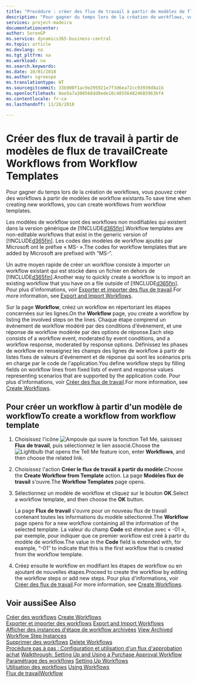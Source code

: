 ```yaml
---
title: "Procédure : créer des flux de travail à partir de modèles de flux de travail | Microsoft Docs"
description: "Pour gagner du temps lors de la création de workflows, vous pouvez créer des workflows à partir de modèles de workflow existants."
services: project-madeira
documentationcenter: 
author: SorenGP
ms.service: dynamics365-business-central
ms.topic: article
ms.devlang: na
ms.tgt_pltfrm: na
ms.workload: na
ms.search.keywords: 
ms.date: 10/01/2018
ms.author: sgroespe
ms.translationtype: HT
ms.sourcegitcommit: 33b900f1ac9e295921e7f3d6ea72cc93939d8a1b
ms.openlocfilehash: 0ae5a7a308568dd8ede10c485564824685963bf4
ms.contentlocale: fr-ca
ms.lasthandoff: 11/26/2018

---
```

# <a name="create-workflows-from-workflow-templates"></a><span data-ttu-id="78c46-103">Créer des flux de travail à partir de modèles de flux de travail</span><span class="sxs-lookup"><span data-stu-id="78c46-103">Create Workflows from Workflow Templates</span></span>
<span data-ttu-id="78c46-104">Pour gagner du temps lors de la création de workflows, vous pouvez créer des workflows à partir de modèles de workflow existants.</span><span class="sxs-lookup"><span data-stu-id="78c46-104">To save time when creating new workflows, you can create workflows from workflow templates.</span></span>  

 <span data-ttu-id="78c46-105">Les modèles de workflow sont des workflows non modifiables qui existent dans la version générique de [!INCLUDE[d365fin](includes/d365fin_md.md)].</span><span class="sxs-lookup"><span data-stu-id="78c46-105">Workflow templates are non-editable workflows that exist in the generic version of [!INCLUDE[d365fin](includes/d365fin_md.md)].</span></span> <span data-ttu-id="78c46-106">Les codes des modèles de workflow ajoutés par Microsoft ont le préfixe « MS- ».</span><span class="sxs-lookup"><span data-stu-id="78c46-106">The codes for workflow templates that are added by Microsoft are prefixed with “MS-“.</span></span>  

 <span data-ttu-id="78c46-107">Un autre moyen rapide de créer un workflow consiste à importer un workflow existant qui est stocké dans un fichier en dehors de [!INCLUDE[d365fin](includes/d365fin_md.md)].</span><span class="sxs-lookup"><span data-stu-id="78c46-107">Another way to quickly create a workflow is to import an existing workflow that you have on a file outside of [!INCLUDE[d365fin](includes/d365fin_md.md)].</span></span> <span data-ttu-id="78c46-108">Pour plus d'informations, voir [Exporter et importer des flux de travail](across-how-to-export-and-import-workflows.md).</span><span class="sxs-lookup"><span data-stu-id="78c46-108">For more information, see [Export and Import Workflows](across-how-to-export-and-import-workflows.md).</span></span>  

<span data-ttu-id="78c46-109">Sur la page **Workflow**, créez un workflow en répertoriant les étapes concernées sur les lignes.</span><span class="sxs-lookup"><span data-stu-id="78c46-109">On the **Workflow** page, you create a workflow by listing the involved steps on the lines.</span></span> <span data-ttu-id="78c46-110">Chaque étape comprend un événement de workflow modéré par des conditions d'événement, et une réponse de workflow modérée par des options de réponse.</span><span class="sxs-lookup"><span data-stu-id="78c46-110">Each step consists of a workflow event, moderated by event conditions, and a workflow response, moderated by response options.</span></span> <span data-ttu-id="78c46-111">Définissez les phases de workflow en renseignez les champs des lignes de workflow à partir de listes fixes de valeurs d'événement et de réponse qui sont les scénarios pris en charge par le code de l'application.</span><span class="sxs-lookup"><span data-stu-id="78c46-111">You define workflow steps by filling fields on workflow lines from fixed lists of event and response values representing scenarios that are supported by the application code.</span></span> <span data-ttu-id="78c46-112">Pour plus d'informations, voir [Créer des flux de travail](across-how-to-create-workflows.md).</span><span class="sxs-lookup"><span data-stu-id="78c46-112">For more information, see [Create Workflows](across-how-to-create-workflows.md).</span></span>  

## <a name="to-create-a-workflow-from-workflow-template"></a><span data-ttu-id="78c46-113">Pour créer un workflow à partir d'un modèle de workflow</span><span class="sxs-lookup"><span data-stu-id="78c46-113">To create a workflow from workflow template</span></span>  
1.  <span data-ttu-id="78c46-114">Choisissez l'icône ![Ampoule qui ouvre la fonction Tell Me](media/ui-search/search_small.png "Dites-moi ce que vous voulez faire"), saisissez **Flux de travail**, puis sélectionnez le lien associé.</span><span class="sxs-lookup"><span data-stu-id="78c46-114">Choose the ![Lightbulb that opens the Tell Me feature](media/ui-search/search_small.png "Tell me what you want to do") icon, enter **Workflows**, and then choose the related link.</span></span>  
2.  <span data-ttu-id="78c46-115">Choisissez l'action **Créer le flux de travail à partir du modèle**.</span><span class="sxs-lookup"><span data-stu-id="78c46-115">Choose the **Create Workflow from Template** action.</span></span> <span data-ttu-id="78c46-116">La page **Modèles flux de travail** s'ouvre.</span><span class="sxs-lookup"><span data-stu-id="78c46-116">The **Workflow Templates** page opens.</span></span>  
3.  <span data-ttu-id="78c46-117">Sélectionnez un modèle de workflow et cliquez sur le bouton **OK**.</span><span class="sxs-lookup"><span data-stu-id="78c46-117">Select a workflow template, and then choose the **OK** button.</span></span>  

     <span data-ttu-id="78c46-118">La page **Flux de travail** s'ouvre pour un nouveau flux de travail contenant toutes les informations du modèle sélectionné.</span><span class="sxs-lookup"><span data-stu-id="78c46-118">The **Workflow** page opens for a new workflow containing all the information of the selected template.</span></span> <span data-ttu-id="78c46-119">La valeur du champ **Code** est étendue avec « -01 », par exemple, pour indiquer que ce premier workflow est créé à partir du modèle de workflow.</span><span class="sxs-lookup"><span data-stu-id="78c46-119">The value in the **Code** field is extended with, for example, “-01” to indicate that this is the first workflow that is created from the workflow template.</span></span>  
4.  <span data-ttu-id="78c46-120">Créez ensuite le workflow en modifiant les étapes de workflow ou en ajoutant de nouvelles étapes.</span><span class="sxs-lookup"><span data-stu-id="78c46-120">Proceed to create the workflow by editing the workflow steps or add new steps.</span></span> <span data-ttu-id="78c46-121">Pour plus d'informations, voir [Créer des flux de travail](across-how-to-create-workflows.md).</span><span class="sxs-lookup"><span data-stu-id="78c46-121">For more information, see [Create Workflows](across-how-to-create-workflows.md).</span></span>  

## <a name="see-also"></a><span data-ttu-id="78c46-122">Voir aussi</span><span class="sxs-lookup"><span data-stu-id="78c46-122">See Also</span></span>  
 <span data-ttu-id="78c46-123">[Créer des workflows](across-how-to-create-workflows.md) </span><span class="sxs-lookup"><span data-stu-id="78c46-123">[Create Workflows](across-how-to-create-workflows.md) </span></span>  
 <span data-ttu-id="78c46-124">[Exporter et importer des workflows](across-how-to-export-and-import-workflows.md) </span><span class="sxs-lookup"><span data-stu-id="78c46-124">[Export and Import Workflows](across-how-to-export-and-import-workflows.md) </span></span>  
 <span data-ttu-id="78c46-125">[Afficher des instances d'étape de workflow archivées](across-how-to-view-archived-workflow-step-instances.md) </span><span class="sxs-lookup"><span data-stu-id="78c46-125">[View Archived Workflow Step Instances](across-how-to-view-archived-workflow-step-instances.md) </span></span>  
 <span data-ttu-id="78c46-126">[Supprimer des workflows](across-how-to-delete-workflows.md) </span><span class="sxs-lookup"><span data-stu-id="78c46-126">[Delete Workflows](across-how-to-delete-workflows.md) </span></span>  
 <span data-ttu-id="78c46-127">[Procédure pas à pas : Configuration et utilisation d'un flux d'approbation achat](walkthrough-setting-up-and-using-a-purchase-approval-workflow.md) </span><span class="sxs-lookup"><span data-stu-id="78c46-127">[Walkthrough: Setting Up and Using a Purchase Approval Workflow](walkthrough-setting-up-and-using-a-purchase-approval-workflow.md) </span></span>  
 <span data-ttu-id="78c46-128">[Paramétrage des workflows](across-set-up-workflows.md) </span><span class="sxs-lookup"><span data-stu-id="78c46-128">[Setting Up Workflows](across-set-up-workflows.md) </span></span>  
 <span data-ttu-id="78c46-129">[Utilisation des workflows](across-use-workflows.md) </span><span class="sxs-lookup"><span data-stu-id="78c46-129">[Using Workflows](across-use-workflows.md) </span></span>  
 [<span data-ttu-id="78c46-130">Flux de travail</span><span class="sxs-lookup"><span data-stu-id="78c46-130">Workflow</span></span>](across-workflow.md)   

